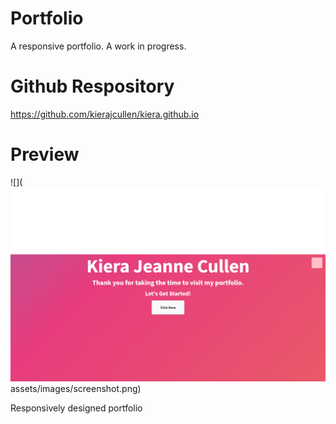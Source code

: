 # Portfolio
A responsive portfolio. A work in progress.

# Github Respository
https://github.com/kierajcullen/kiera.github.io

# Preview

![](![](img/github.png)
assets/images/screenshot.png)


Responsively designed portfolio
